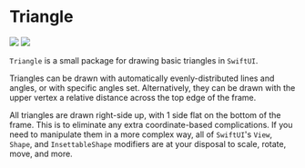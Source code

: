 # Triangle

[![](https://img.shields.io/endpoint?url=https%3A%2F%2Fswiftpackageindex.com%2Fapi%2Fpackages%2Fedonv%2FSwiftUITriangle%2Fbadge%3Ftype%3Dswift-versions)](https://swiftpackageindex.com/edonv/SwiftUITriangle)
[![](https://img.shields.io/endpoint?url=https%3A%2F%2Fswiftpackageindex.com%2Fapi%2Fpackages%2Fedonv%2FSwiftUITriangle%2Fbadge%3Ftype%3Dplatforms)](https://swiftpackageindex.com/edonv/SwiftUITriangle)

`Triangle` is a small package for drawing basic triangles in `SwiftUI`.

Triangles can be drawn with automatically evenly-distributed lines and angles, or with specific angles set. Alternatively, they can be drawn with the upper vertex a relative distance across the top edge of the frame. 

All triangles are drawn right-side up, with 1 side flat on the bottom of the frame. This is to eliminate any extra coordinate-based complications. If you need to manipulate them in a more complex way, all of `SwiftUI`'s `View`, `Shape`, and `InsettableShape` modifiers are at your disposal to scale, rotate, move, and more.
